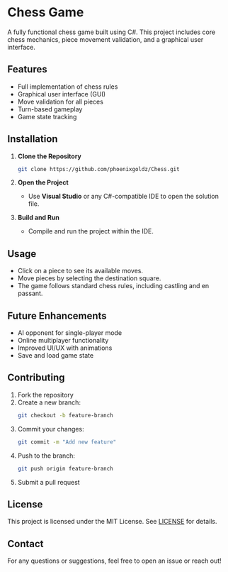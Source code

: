 # Chess Game

A fully functional chess game built using C#. This project includes core chess mechanics, piece movement validation, and a graphical user interface.

## Features
- Full implementation of chess rules
- Graphical user interface (GUI)
- Move validation for all pieces
- Turn-based gameplay
- Game state tracking

## Installation
1. **Clone the Repository**  
   ```sh
   git clone https://github.com/phoenixgoldz/Chess.git
   ```
2. **Open the Project**  
   - Use **Visual Studio** or any C#-compatible IDE to open the solution file.

3. **Build and Run**  
   - Compile and run the project within the IDE.

## Usage
- Click on a piece to see its available moves.
- Move pieces by selecting the destination square.
- The game follows standard chess rules, including castling and en passant.

## Future Enhancements
- AI opponent for single-player mode
- Online multiplayer functionality
- Improved UI/UX with animations
- Save and load game state

## Contributing
1. Fork the repository
2. Create a new branch:  
   ```sh
   git checkout -b feature-branch
   ```
3. Commit your changes:  
   ```sh
   git commit -m "Add new feature"
   ```
4. Push to the branch:  
   ```sh
   git push origin feature-branch
   ```
5. Submit a pull request

## License
This project is licensed under the MIT License. See [LICENSE](LICENSE) for details.

## Contact
For any questions or suggestions, feel free to open an issue or reach out!
